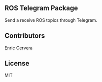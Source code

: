 ## ROS Telegram Package

Send a receive ROS topics through Telegram.

## Contributors

Enric Cervera

## License

MIT

